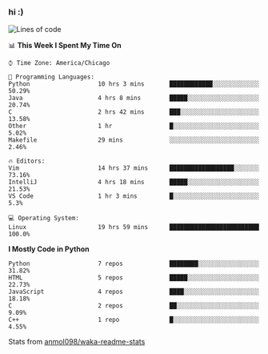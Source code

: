 ### hi :)

<!--START_SECTION:waka-->
![Lines of code](https://img.shields.io/badge/From%20Hello%20World%20I%27ve%20Written-786341%20lines%20of%20code-blue)

📊 **This Week I Spent My Time On** 

```text
⌚︎ Time Zone: America/Chicago

💬 Programming Languages: 
Python                   10 hrs 3 mins       ████████████░░░░░░░░░░░░░   50.29% 
Java                     4 hrs 8 mins        █████░░░░░░░░░░░░░░░░░░░░   20.74% 
C                        2 hrs 42 mins       ███░░░░░░░░░░░░░░░░░░░░░░   13.58% 
Other                    1 hr                █░░░░░░░░░░░░░░░░░░░░░░░░   5.02% 
Makefile                 29 mins             ░░░░░░░░░░░░░░░░░░░░░░░░░   2.46%

🔥 Editors: 
Vim                      14 hrs 37 mins      ██████████████████░░░░░░░   73.16% 
IntelliJ                 4 hrs 18 mins       █████░░░░░░░░░░░░░░░░░░░░   21.53% 
VS Code                  1 hr 3 mins         █░░░░░░░░░░░░░░░░░░░░░░░░   5.3%

💻 Operating System: 
Linux                    19 hrs 59 mins      █████████████████████████   100.0%

```

**I Mostly Code in Python** 

```text
Python                   7 repos             ████████░░░░░░░░░░░░░░░░░   31.82% 
HTML                     5 repos             █████░░░░░░░░░░░░░░░░░░░░   22.73% 
JavaScript               4 repos             ████░░░░░░░░░░░░░░░░░░░░░   18.18% 
C                        2 repos             ██░░░░░░░░░░░░░░░░░░░░░░░   9.09% 
C++                      1 repo              █░░░░░░░░░░░░░░░░░░░░░░░░   4.55%

```



<!--END_SECTION:waka-->

Stats from [anmol098/waka-readme-stats](https://github.com/anmol098/waka-readme-stats)